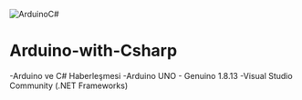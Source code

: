 ![ArduinoC#](https://www.ge-solutions.it/wp-content/uploads/2019/09/corso-csharp-gesolutions.jpg)


# Arduino-with-Csharp
-Arduino ve C# Haberleşmesi
-Arduino UNO - Genuino 1.8.13
-Visual Studio Community (.NET Frameworks)
